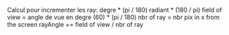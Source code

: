 
Calcul pour incrementer les ray:
    degre * (pi / 180)
    radiant * (180 / pi)
    field of view = angle de vue en degre (60) * (pi / 180)
    nbr of ray = nbr pix in x from the screen
    rayAngle += field of view / nbr of ray
